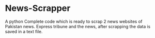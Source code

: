 # News-Scrapper
A python Complete code which is ready to scrap 2 news websites of Pakistan news. Express tribune and the news, after scrapping the data is saved in a text file.
